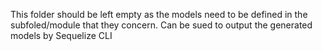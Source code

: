 This folder should be left empty as the models need to be defined in the subfoled/module that they concern.
Can be sued to output the generated models by Sequelize CLI